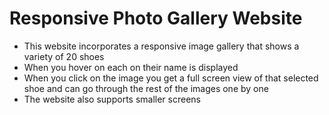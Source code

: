 # Responsive Photo Gallery Website

 - This website incorporates a responsive image gallery that shows a variety of 20 shoes
 - When you hover on each on their name is displayed
 - When you click on the image you get a full screen view of that selected shoe and can go through the rest of the images one by one
 - The website also supports smaller screens
